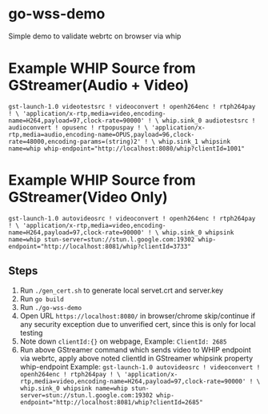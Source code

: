 # go-wss-demo
Simple demo to validate webrtc on browser via whip

# Example WHIP Source from GStreamer(Audio + Video)
`gst-launch-1.0 videotestsrc ! videoconvert ! openh264enc ! rtph264pay ! \
'application/x-rtp,media=video,encoding-name=H264,payload=97,clock-rate=90000' ! \
whip.sink_0 audiotestsrc ! audioconvert ! opusenc ! rtpopuspay ! \
'application/x-rtp,media=audio,encoding-name=OPUS,payload=96,clock-rate=48000,encoding-params=(string)2' ! \
whip.sink_1 whipsink name=whip whip-endpoint="http://localhost:8080/whip?clientId=1001"`

# Example WHIP Source from GStreamer(Video Only)
`gst-launch-1.0 autovideosrc ! videoconvert ! openh264enc ! rtph264pay ! \
'application/x-rtp,media=video,encoding-name=H264,payload=97,clock-rate=90000' ! \
whip.sink_0 whipsink name=whip stun-server=stun://stun.l.google.com:19302 whip-endpoint="http://localhost:8081/whip?clientId=3733"`

## Steps
1. Run `./gen_cert.sh` to generate local servet.crt and server.key
2. Run `go build`
3. Run `./go-wss-demo`
4. Open URL `https://localhost:8080/` in browser/chrome
   skip/continue if any security exception due to unverified cert, 
   since this is only for local testing
5. Note down `clientId:{}` on webpage, Example: `ClientId: 2685`
6. Run above GStreamer command which sends video to WHIP endpoint via webrtc, apply above noted clientId in 
   GStreamer whipsink property whip-endpoint
   Example:
   `gst-launch-1.0 autovideosrc ! videoconvert ! openh264enc ! rtph264pay ! \
   'application/x-rtp,media=video,encoding-name=H264,payload=97,clock-rate=90000' ! \
   whip.sink_0 whipsink name=whip stun-server=stun://stun.l.google.com:19302 whip-endpoint="http://localhost:8081/whip?clientId=2685"`
